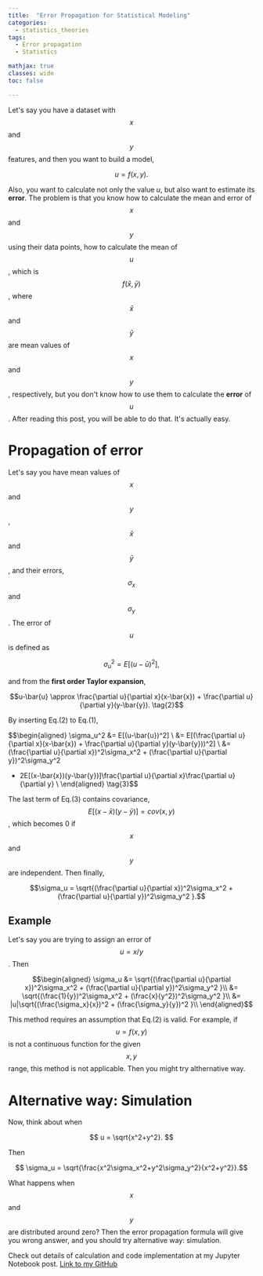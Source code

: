 ```yaml
---
title:  "Error Propagation for Statistical Modeling"
categories:
  - statistics_theories
tags:
  - Error propagation
  - Statistics

mathjax: true
classes: wide
toc: false

---
```


Let's say you have a dataset with $$x$$ and $$y$$ features,
and then you want to build a model, 

$$u=f(x,y).$$

Also, you want to calculate not only the value $u$, but also want to estimate its **error**.
The problem is that you know how to calculate the mean and error of $$x$$ and $$y$$ using their data points,
how to calculate the mean of $$u$$, which is $$f(\bar{x},\bar{y})$$, 
where $$\bar{x}$$ and $$\bar{y}$$ are mean values of $$x$$ and $$y$$, respectively,
but you don't know how to use them to calculate the **error** of $$u$$.
After reading this post, you will be able to do that. It's actually easy.


# Propagation of error

Let's say you have mean values of $$x$$ and $$y$$, $$\bar{x}$$ and $$\bar{y}$$,
and their errors, $$\sigma_x$$ and $$\sigma_y$$.
The error of $$u$$ is defined as

$$\sigma_u^2 = E[(u-\bar{u})^2], \tag{1}$$

and from the **first order Taylor expansion**,

$$u-\bar{u} \approx \frac{\partial u}{\partial x}(x-\bar{x}) +  \frac{\partial u}{\partial y}(y-\bar{y}). \tag{2}$$


By inserting Eq.(2) to Eq.(1),

$$\begin{aligned} \sigma_u^2 
&= E[(u-\bar{u})^2] \\
&= E[(\frac{\partial u}{\partial x}(x-\bar{x}) +  \frac{\partial u}{\partial y}(y-\bar{y}))^2] \\
&= (\frac{\partial u}{\partial x})^2\sigma_x^2 + (\frac{\partial u}{\partial y})^2\sigma_y^2 
+ 2E[(x-\bar{x})(y-\bar{y})]\frac{\partial u}{\partial x}\frac{\partial u}{\partial y} \\
\end{aligned} \tag{3}$$

The last term of Eq.(3) contains covariance, $$E[(x-\bar{x})(y-\bar{y})]=cov(x,y)$$,
which becomes 0 if $$x$$ and $$y$$ are independent. Then finally, 

$$\sigma_u = \sqrt{(\frac{\partial u}{\partial x})^2\sigma_x^2 + (\frac{\partial u}{\partial y})^2\sigma_y^2 }.$$



## Example
Let's say you are trying to assign an error of $$u=x/y$$.
Then

$$\begin{aligned} \sigma_u 
&= \sqrt{(\frac{\partial u}{\partial x})^2\sigma_x^2 + (\frac{\partial u}{\partial y})^2\sigma_y^2 }\\
&= \sqrt{(\frac{1}{y})^2\sigma_x^2 + (\frac{x}{y^2})^2\sigma_y^2 }\\
&= |u|\sqrt{(\frac{\sigma_x}{x})^2 + (\frac{\sigma_y}{y})^2 }\\
\end{aligned}$$


This method requires an assumption that Eq.(2) is valid.
For example, if $$u=f(x,y)$$ is not a continuous function for the given $$x, y$$ range,
this method is not applicable.
Then you might try althernative way.

# Alternative way: Simulation
Now, think about when 

$$ u = \sqrt{x^2+y^2}. $$

Then

$$ \sigma_u = \sqrt{\frac{x^2\sigma_x^2+y^2\sigma_y^2}{x^2+y^2}}.$$


What happens when $$x$$ and $$y$$ are distributed around zero?
Then the error propagation formula will give you wrong answer, and you should try alternative way: simulation.

Check out details of calculation and code implementation at my Jupyter Notebook post.
[Link to my GitHub](https://github.com/minjung-mj-kim/minjung-mj-kim.github.io/blob/master/_posts/Statistics/error_propa.ipynb)


